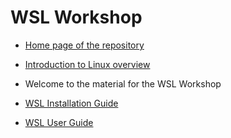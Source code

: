 # WSL Workshop

- [Home page of the repository](../README.md)
- [Introduction to Linux overview](/Introduction_to_Linux)

- Welcome to the material for the WSL Workshop

- [WSL Installation Guide](./WSL_installation.md)
- [WSL User Guide](./WSL_guide.md)
